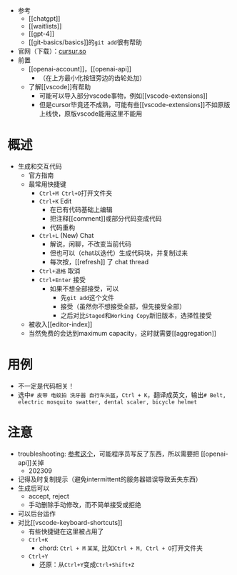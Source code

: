 - 参考
  - [[chatgpt]]
  - [[waitlists]]
  - [[gpt-4]]
  - [[git-basics/basics]]的`git add`很有帮助
- 官网（下载）：[cursur.so](https://www.cursor.so/)
- 前置
  - [[openai-account]]，[[openai-api]]
    - （在上方最小化按钮旁边的齿轮处加）
  - 了解[[vscode]]有帮助
    - 可能可以导入部分vscode事物，例如[[vscode-extensions]]
    - 但是cursor毕竟还不成熟，可能有些[[vscode-extensions]]不如原版上线快，原版vscode能用这里不能用
# 概述
- 生成和交互代码
  - 官方指南
  - 最常用快捷键
    - `Ctrl+M Ctrl+O`打开文件夹
    - `Ctrl+K` Edit
      - 在已有代码基础上编辑
      - 把注释[[comment]]或部分代码变成代码
      - 代码重构
    - `Ctrl+L` (New) Chat
      - 解说，闲聊，不改变当前代码
      - 但也可以（chat以迭代）生成代码块，并复制过来
      - 每次按，[[refresh]] 了 chat thread
    - `Ctrl+退格` 取消
    - `Ctrl+Enter` 接受
      - 如果不想全部接受，可以
        - 先`git add`这个文件
        - 接受（虽然你不想接受全部，但先接受全部）
        - 之后对比`Staged`和`Working Copy`新旧版本，选择性接受
  - 被收入[[editor-index]]
  - 当然免费的会达到maximum capacity，这时就需要[[aggregation]]
# 用例
- 不一定是代码相关！
- 选中`# 皮带 电蚊拍 洗牙器 自行车头盔`，`Ctrl + K`，翻译成英文，输出`# Belt, electric mosquito swatter, dental scaler, bicycle helmet`
# 注意
- troubleshooting: [参考这个](https://zhuanlan.zhihu.com/p/639956119)，可能程序员写反了东西，所以需要把 [[openai-api]]关掉
  - 202309
- 记得及时复制提示（避免intermittent的服务器错误导致丢失东西）
- 生成后可以
  - accept, reject
  - 手动删除手动修改，而不简单接受或拒绝
- 可以后台运作
- 对比[[vscode-keyboard-shortcuts]]
  - 有些快捷键在这里被占用了
  - `Ctrl+K`
    - chord: `Ctrl + M` `某某`, 比如`Ctrl + M, Ctrl + O`打开文件夹
  - `Ctrl+Y`
    - 还原：从`Ctrl+Y`变成`Ctrl+Shift+Z`